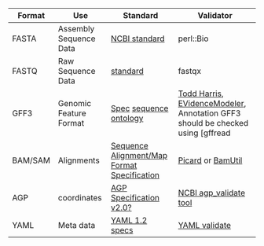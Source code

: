 | Format | Use | Standard | Validator | 
| ------ | ----- | ----- | ----- | 
| FASTA | Assembly Sequence Data | [NCBI standard](https://blast.ncbi.nlm.nih.gov/Blast.cgi?CMD=Web&PAGE_TYPE=BlastDocs&DOC_TYPE=BlastHelp) | perl::Bio |
| FASTQ | Raw Sequence Data | [standard](https://en.wikipedia.org/wiki/FASTQ_format) | fastqx |
| GFF3 | Genomic Feature Format | [Spec](https://github.com/The-Sequence-Ontology/Specifications/blob/master/gff3.md) [sequence ontology](http://www.sequenceontology.org) | [Todd Harris](https://github.com/kiwiroy/gff3_validator/tree/f/neaten), [EVidenceModeler](https://github.com/EVidenceModeler/EVidenceModeler/blob/master/EvmUtils/gff3_gene_prediction_file_validator.pl), Annotation GFF3 should be checked using [gffread |
| BAM/SAM | Alignments |[Sequence Alignment/Map Format Specification](http://samtools.github.io/hts-specs/SAMv1.pdf) | [Picard](https://broadinstitute.github.io/picard/command-line-overview.html#ValidateSamFile) or [BamUtil](https://genome.sph.umich.edu/wiki/BamUtil:_validate)| 
| AGP | coordinates |[AGP Specification v2.0?](https://www.ncbi.nlm.nih.gov/assembly/agp/AGP_Specification/) |[NCBI agp_validate tool](https://www.ncbi.nlm.nih.gov/assembly/agp/AGP_Validation/) | 
| YAML | Meta data | [YAML 1.2 specs](http://www.yaml.org/spec/1.2/spec.html) | [YAML validate](https://github.com/adrienverge/yamllint) | 